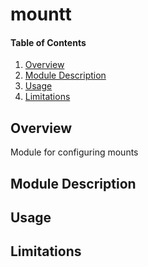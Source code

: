 # mountt

#### Table of Contents

1. [Overview](#overview)
2. [Module Description](#module-description)
3. [Usage](#usage)
4. [Limitations](#limitations)

## Overview

Module for configuring mounts

## Module Description

## Usage

## Limitations